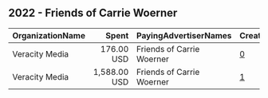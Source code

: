 ## 2022 - Friends of Carrie Woerner 
|OrganizationName|Spent|PayingAdvertiserNames|CreativeUrls|Impressions|Genders|AgeBrackets|CountryCodes|BillingAddresses|CandidateBallotInformation|
|:---|---:|:---|:---|---:|:---|:---|:---|:---|:---|
|Veracity Media|176.00 USD|Friends of Carrie Woerner|[0](https://www.snap.com/political-ads/asset/1e97c7d602d65339ceb424042b721f255530a34df9628fd9e30c1226656ec20f?mediaType=png)|32,219||18+|united states|US|Carrie Woerner|
|Veracity Media|1,588.00 USD|Friends of Carrie Woerner|[1](https://www.snap.com/political-ads/asset/8e2afbd784abc5b3fdab9fe77dc2263d6c588413dc2a93e7d781152c819501be?mediaType=mp4)|298,288||18+|united states|US|Carrie Woerner|
